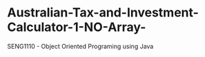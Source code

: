 # Australian-Tax-and-Investment-Calculator-1-NO-Array-
SENG1110 - Object Oriented Programing using Java
